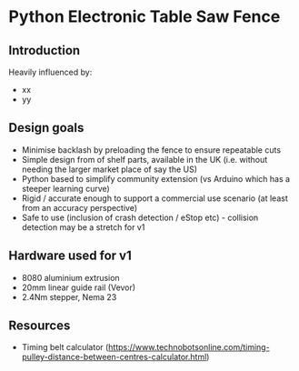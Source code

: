 # Python Electronic Table Saw Fence

## Introduction
Heavily influenced by:
* xx
* yy


## Design goals
* Minimise backlash by preloading the fence to ensure repeatable cuts
* Simple design from of shelf parts, available in the UK (i.e. without needing the larger market place of say the US)
* Python based to simplify community extension (vs Arduino which has a steeper learning curve)
* Rigid / accurate enough to support a commercial use scenario (at least from an accuracy perspective)
* Safe to use (inclusion of crash detection / eStop etc) - collision detection may be a stretch for v1

## Hardware used for v1
*   8080 aluminium extrusion
*   20mm linear guide rail (Vevor)
*   2.4Nm stepper, Nema 23


## Resources
*   Timing belt calculator (https://www.technobotsonline.com/timing-pulley-distance-between-centres-calculator.html)
